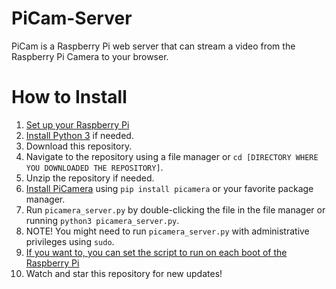 # PiCam-Server
PiCam is a Raspberry Pi web server that can stream a video from the Raspberry Pi Camera to your browser.

# How to Install
1. [Set up your Raspberry Pi](https://www.raspberrypi.org/documentation/installation/)
2. [Install Python 3](https://realpython.com/installing-python/) if needed.
3. Download this repository.
4. Navigate to the repository using a file manager or `cd [DIRECTORY WHERE YOU DOWNLOADED THE REPOSITORY]`.
5. Unzip the repository if needed.
7. [Install PiCamera](https://pypi.org/project/picamera/) using `pip install picamera` or your favorite package manager.
6. Run `picamera_server.py` by double-clicking the file in the file manager or running `python3 picamera_server.py`.
7. NOTE! You might need to run `picamera_server.py` with administrative privileges using `sudo`.
8. [If you want to, you can set the script to run on each boot of the Raspberry Pi](https://raspberrypi.stackexchange.com/questions/8734/execute-script-on-start-up)
9. Watch and star this repository for new updates!
